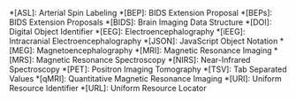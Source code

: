 [bids_examples_gh]: https://github.com/bids-standard/bids-examples
[bids_google_group]: https://groups.google.com/forum/#!forum/bids-discussion
[bids_standard]: https://github.com/bids-standard
[bids_validator]: http://bids-standard.github.io/bids-validator
[bids_validator_gh]: https://github.com/bids-standard/bids-validator
[bids_website_gh]: https://github.com/bids-standard/bids-website
[brainhack_mattermost]: https://mattermost.brainhack.org
[openneuro]: https://openneuro.org
[specification]: https://bids-specification.readthedocs.io
[specification_gh]: https://github.com/bids-standard/bids-specification

<!-- tool tips  -->

*[ASL]: Arterial Spin Labeling
*[BEP]: BIDS Extension Proposal
*[BEPs]: BIDS Extension Proposals
*[BIDS]: Brain Imaging Data Structure
*[DOI]: Digital Object Identifier
*[EEG]: Electroencephalography
*[iEEG]: Intracranial Electroencephalography
*[JSON]: JavaScript Object Notation
*[MEG]: Magnetoencephalography
*[MRI]: Magnetic Resonance Imaging
*[MRS]: Magnetic Resonance Spectroscopy
*[NIRS]: Near-Infrared Spectroscopy
*[PET]: Positron Imaging Tomography
*[TSV]: Tab Separated Values
*[qMRI]: Quantitative Magnetic Resonance Imaging
*[URI]: Uniform Resource Identifier
*[URL]: Uniform Resource Locator
